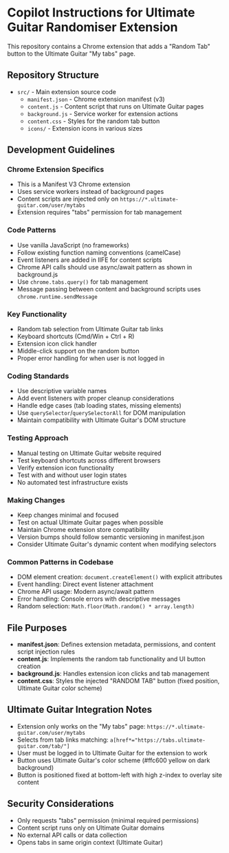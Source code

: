 # Copilot Instructions for Ultimate Guitar Randomiser Extension

This repository contains a Chrome extension that adds a "Random Tab" button to the Ultimate Guitar "My tabs" page.

## Repository Structure

- `src/` - Main extension source code
  - `manifest.json` - Chrome extension manifest (v3)
  - `content.js` - Content script that runs on Ultimate Guitar pages
  - `background.js` - Service worker for extension actions
  - `content.css` - Styles for the random tab button
  - `icons/` - Extension icons in various sizes

## Development Guidelines

### Chrome Extension Specifics
- This is a Manifest V3 Chrome extension
- Uses service workers instead of background pages
- Content scripts are injected only on `https://*.ultimate-guitar.com/user/mytabs`
- Extension requires "tabs" permission for tab management

### Code Patterns
- Use vanilla JavaScript (no frameworks)
- Follow existing function naming conventions (camelCase)
- Event listeners are added in IIFE for content scripts
- Chrome API calls should use async/await pattern as shown in background.js
- Use `chrome.tabs.query()` for tab management
- Message passing between content and background scripts uses `chrome.runtime.sendMessage`

### Key Functionality
- Random tab selection from Ultimate Guitar tab links
- Keyboard shortcuts (Cmd/Win + Ctrl + R)
- Extension icon click handler
- Middle-click support on the random button
- Proper error handling for when user is not logged in

### Coding Standards
- Use descriptive variable names
- Add event listeners with proper cleanup considerations
- Handle edge cases (tab loading states, missing elements)
- Use `querySelector`/`querySelectorAll` for DOM manipulation
- Maintain compatibility with Ultimate Guitar's DOM structure

### Testing Approach
- Manual testing on Ultimate Guitar website required
- Test keyboard shortcuts across different browsers
- Verify extension icon functionality
- Test with and without user login states
- No automated test infrastructure exists

### Making Changes
- Keep changes minimal and focused
- Test on actual Ultimate Guitar pages when possible
- Maintain Chrome extension store compatibility
- Version bumps should follow semantic versioning in manifest.json
- Consider Ultimate Guitar's dynamic content when modifying selectors

### Common Patterns in Codebase
- DOM element creation: `document.createElement()` with explicit attributes
- Event handling: Direct event listener attachment
- Chrome API usage: Modern async/await pattern
- Error handling: Console errors with descriptive messages
- Random selection: `Math.floor(Math.random() * array.length)`

## File Purposes

- **manifest.json**: Defines extension metadata, permissions, and content script injection rules
- **content.js**: Implements the random tab functionality and UI button creation
- **background.js**: Handles extension icon clicks and tab management
- **content.css**: Styles the injected "RANDOM TAB" button (fixed position, Ultimate Guitar color scheme)

## Ultimate Guitar Integration Notes

- Extension only works on the "My tabs" page: `https://*.ultimate-guitar.com/user/mytabs`
- Selects from tab links matching: `a[href*="https://tabs.ultimate-guitar.com/tab/"]`
- User must be logged in to Ultimate Guitar for the extension to work
- Button uses Ultimate Guitar's color scheme (#ffc600 yellow on dark background)
- Button is positioned fixed at bottom-left with high z-index to overlay site content

## Security Considerations

- Only requests "tabs" permission (minimal required permissions)
- Content script runs only on Ultimate Guitar domains
- No external API calls or data collection
- Opens tabs in same origin context (Ultimate Guitar)